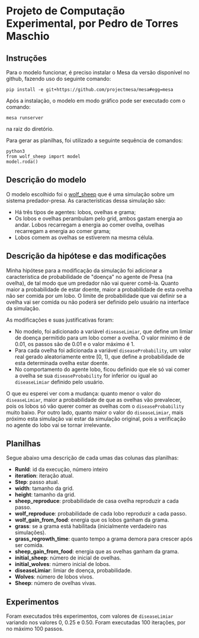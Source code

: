 # Projeto de Computação Experimental, por Pedro de Torres Maschio

## Instruções
Para o modelo funcionar, é preciso instalar o Mesa da versão disponível no github, fazendo uso do seguinte comando:

```
pip install -e git+https://github.com/projectmesa/mesa#egg=mesa
```

Após a instalação, o modelo em modo gráfico pode ser executado com o comando:
```
mesa runserver
```
na raiz do diretório.

Para gerar as planilhas, foi utilizado a seguinte sequência de comandos:
```
python3
from wolf_sheep import model
model.roda()
```

## Descrição do modelo
O modelo escolhido foi o [wolf_sheep](https://github.com/projectmesa/mesa/tree/main/examples/wolf_sheep) que é uma simulação sobre um sistema predador-presa. As características dessa simulação são:
- Há três tipos de agentes: lobos, ovelhas e grama;
- Os lobos e ovelhas perambulam pelo grid, ambos gastam energia ao andar. Lobos recarregam a energia ao comer ovelha, ovelhas recarregam a energia ao comer grama;
- Lobos comem as ovelhas se estiverem na mesma célula.

## Descrição da hipótese e das modificações
Minha hipótese para a modificação da simulação foi adicionar a característica de probabilidade de "doença" no agente de Presa (na ovelha), de tal modo que um predador não vai querer comê-la. Quanto maior a probabilidade de estar doente, maior a probabilidade de esta ovelha não ser comida por um lobo. O limite
de probabilidade que vai definir se a ovelha vai ser comida ou não poderá ser definido pelo usuário na interface da simulação.

As modificações e suas justificativas foram:
- No modelo, foi adicionado a variável `diseaseLimiar`, que define um limiar de doença permitido para um lobo comer a ovelha. O valor mínimo é de 0.01, os passos são de 0.01 e o valor máximo é 1. 
- Para cada ovelha foi adicionada a variável `diseaseProbability`, um valor real gerado aleatoriamente entre [0, 1), que define a probabilidade de esta determinada ovelha estar doente.
- No comportamento do agente lobo, ficou definido que ele só vai comer a ovelha se sua `diseaseProbability` for inferior ou igual ao `diseaseLimiar` definido pelo usuário.

O que eu esperei ver com a mudança: quanto menor o valor do `diseaseLimiar`, maior a probabilidade de que as ovelhas vão prevalecer, pois os lobos só vão querer comer as ovelhas com o `diseaseProbability` muito baixo. Por outro lado, quanto maior o valor do `diseaseLimiar`, mais próximo esta simulação vai estar da simulação original, pois a verificação no agente do lobo vai se tornar irrelevante.

## Planilhas

Segue abaixo uma descrição de cada umas das colunas das planilhas:

- **RunId**: id da execução, número inteiro
- **iteration**: iteração atual.
- **Step**: passo atual.
- **width**: tamanho da grid.
- **height**: tamanho da grid.
- **sheep_reproduce**: probabilidade de casa ovelha reproduzir a cada passo.
- **wolf_reproduce**: probabilidade de cada lobo reproduzir a cada passo.
- **wolf_gain_from_food**: energia que os lobos ganham da grama.
- **grass**: se a grama está habilitada (inicialmente verdadeiro nas simulações).
- **grass_regrowth_time**:  quanto tempo a grama demora para crescer após ser comida.
- **sheep_gain_from_food**: energia que as ovelhas ganham da grama.
- **initial_sheep**: número de inicial de ovelhas.
- **initial_wolves**: número inicial de lobos.
- **diseaseLimiar**: limiar de doença, probabilidade.
- **Wolves**: número de lobos vivos.
- **Sheep**: número de ovelhas vivas.

## Experimentos

Foram executados três experimentos, com valores de `diseaseLimiar` variando nos valores 0, 0.25 e 0.50. Foram executadas 100 iterações, por no máximo 100 passos.